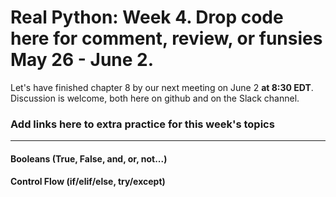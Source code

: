 Real Python: Week 4. Drop code here for comment, review, or funsies May 26 - June 2.
===

Let's have finished chapter 8 by our next meeting on June 2 **at 8:30 EDT**. Discussion is welcome, both here on github and on the Slack channel.

### Add links here to extra practice for this week's topics
---
#### Booleans (True, False, and, or, not...)

#### Control Flow (if/elif/else, try/except)
